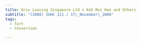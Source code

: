 ```yaml
---
title: Orix Leasing Singapore Ltd v Koh Mui Hoe and Others
subtitle: "[2008] SGHC 211 / 17\_November\_2008"
tags:
  - Tort
  - Conversion

---
```


